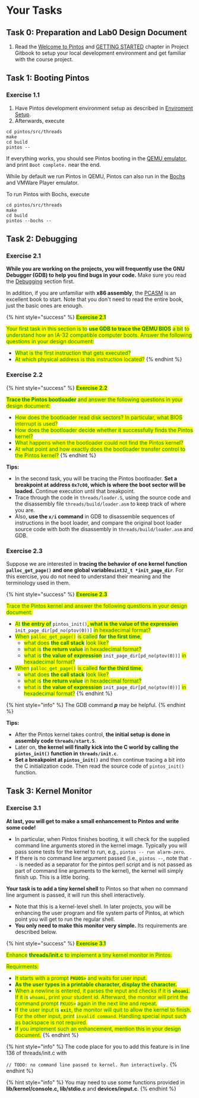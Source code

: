 # Your Tasks

## Task 0: Preparation and Lab0 Design Document

1. Read the [Welcome to Pintos](../../) and [GETTING STARTED](broken-reference/) chapter in Project Gitbook to setup your local development environment and get familiar with the course project.

## Task 1: Booting Pintos

### Exercise 1.1

1. Have Pintos development environment setup as described in [Enviroment Setup](../../getting-started/environment-setup.md).
2. Afterwards, execute

```shell
cd pintos/src/threads
make
cd build
pintos --
```

If everything works, you should see Pintos booting in the [QEMU emulator](http://www.qemu.org), and print `Boot complete.` near the end.

While by default we run Pintos in QEMU, Pintos can also run in the [Bochs](http://bochs.sourceforge.net) and VMWare Player emulator.

To run Pintos with Bochs, execute

```
cd pintos/src/threads
make
cd build
pintos --bochs --
```

## Task 2: Debugging

### Exercise 2.1

**While you are working on the projects, you will frequently use the GNU Debugger (GDB) to help you find bugs in your code.** Make sure you read the [Debugging](../../getting-started/debug-and-test/debugging.md) section first.

In addition, if you are unfamiliar with **x86 assembly**, the [PCASM](https://www.cs.jhu.edu/~huang/cs318/fall21/project/specs/pcasm-book.pdf) is an excellent book to start. Note that you don't need to read the entire book, just the basic ones are enough.

{% hint style="success" %}
<mark style="color:green;">**Exercise 2.1**</mark>

<mark style="color:green;">Your first task in this section is to</mark> <mark style="color:green;">**use GDB to trace the QEMU BIOS**</mark> <mark style="color:green;">a bit</mark> <mark style="color:green;">to understand how an IA-32 compatible computer boots. Answer the following questions in your design document:</mark>

* <mark style="color:green;">What is the first instruction that gets executed?</mark>
* <mark style="color:green;">At which physical address is this instruction located?</mark>
{% endhint %}

### Exercise 2.2

{% hint style="success" %}
<mark style="color:green;">**Exercise 2.2**</mark>

<mark style="color:green;">**Trace the Pintos bootloader**</mark> <mark style="color:green;">and answer the following questions in your design document:</mark>

* <mark style="color:green;">How does the bootloader read disk sectors? In particular, what BIOS interrupt is used?</mark>
* <mark style="color:green;">How does the bootloader decide whether it successfully finds the Pintos kernel?</mark>
* <mark style="color:green;">What happens when the bootloader could not find the Pintos kernel?</mark>
* <mark style="color:green;">At what point and how exactly does the bootloader transfer control to the Pintos kernel?</mark>
{% endhint %}

**Tips:**

* In the second task, you will be tracing the Pintos bootloader. **Set a breakpoint at address `0x7c00`, which is where the boot sector will be loaded.** Continue execution until that breakpoint.
* Trace through the code in `threads/loader.S`, using the source code and the disassembly file `threads/build/loader.asm` to keep track of where you are.
* Also, **use the `x/i` command** in GDB to disassemble sequences of instructions in the boot loader, and compare the original boot loader source code with both the disassembly in `threads/build/loader.asm` and GDB.

### Exercise 2.3

Suppose we are interested in **tracing the behavior of one kernel function `palloc_get_page()` and one global variable`uint32_t *init_page_dir`**. For this exercise, you do not need to understand their meaning and the terminology used in them.

{% hint style="success" %}
<mark style="color:green;">**Exercise 2.3**</mark>

<mark style="color:green;">Trace the Pintos kernel and answer the following questions in your design document:</mark>

* <mark style="color:green;">At</mark> <mark style="color:green;">**the entry of**</mark> `pintos_init()`<mark style="color:green;">**, what is**</mark><mark style="color:green;">**&#x20;**</mark><mark style="color:green;">**the value of the expression**</mark> `init_page_dir[pd_no(ptov(0))]` <mark style="color:green;">in hexadecimal format?</mark>
* <mark style="color:green;">When</mark> <mark style="color:green;">`palloc_get_page()`</mark> <mark style="color:green;">is called</mark> <mark style="color:green;">**for**</mark> <mark style="color:green;">**the first time**</mark><mark style="color:green;">,</mark>
  * <mark style="color:green;">what does</mark> <mark style="color:green;">**the call stack**</mark> <mark style="color:green;">look like?</mark>
  * <mark style="color:green;">what is</mark> <mark style="color:green;">**the return value**</mark> <mark style="color:green;">in hexadecimal format?</mark>
  * <mark style="color:green;">what is</mark> <mark style="color:green;">**the value of expression**</mark> `init_page_dir[pd_no(ptov(0))]` <mark style="color:green;">in hexadecimal format?</mark>
* <mark style="color:green;">When</mark> <mark style="color:green;">`palloc_get_page()`</mark> <mark style="color:green;">is called</mark> <mark style="color:green;">**for the third time**</mark><mark style="color:green;">,</mark>
  * <mark style="color:green;">what does</mark> <mark style="color:green;">**the call stack**</mark> <mark style="color:green;">look like?</mark>
  * <mark style="color:green;">what is</mark> <mark style="color:green;">**the return value**</mark> <mark style="color:green;">in hexadecimal format?</mark>
  * <mark style="color:green;">what is</mark> <mark style="color:green;">**the value of expression**</mark> `init_page_dir[pd_no(ptov(0))]` <mark style="color:green;">in hexadecimal format?</mark>
{% endhint %}

{% hint style="info" %}
The GDB command _**p**_ may be helpful.
{% endhint %}

**Tips:**

* After the Pintos kernel takes control, **the initial setup is done in assembly code `threads/start.S`**.
* Later on, **the kernel will finally kick into the C world by calling the `pintos_init()` function in `threads/init.c`**.
* **Set a breakpoint at `pintos_init()`** and then continue tracing a bit into the C initialization code. Then read the source code of `pintos_init()` function.

## Task 3: Kernel Monitor

### Exercise 3.1

**At last, you will get to make a small enhancement to Pintos and write some code!**

* In particular, when Pintos finishes booting, it will check for the supplied command line arguments stored in the kernel image. Typically you will pass some tests for the kernel to run, e.g., `pintos -- run alarm-zero`.
* If there is no command line argument passed (i.e., `pintos --`, note that `--` is needed as a separator for the pintos perl script and is not passed as part of command line arguments to the kernel), the kernel will simply finish up. This is a little boring.

**Your task is to add a tiny kernel shell** to Pintos so that when no command line argument is passed, it will run this shell interactively.

* Note that this is a kernel-level shell. In later projects, you will be enhancing the user program and file system parts of Pintos, at which point you will get to run the regular shell.
* **You only need to make this monitor very simple.** Its requirements are described below.

{% hint style="success" %}
<mark style="color:green;">**Exercise 3.1**</mark>

<mark style="color:green;">Enhance</mark> <mark style="color:green;">**threads/init.c**</mark> <mark style="color:green;">to implement a tiny kernel monitor in Pintos.</mark>

<mark style="color:green;">Requirments:</mark>

* <mark style="color:green;">It starts with a prompt</mark> <mark style="color:green;">**`PKUOS>`**</mark> <mark style="color:green;">and waits for user input.</mark>
* <mark style="color:green;">**As the user types in a printable character, display the character.**</mark>
* <mark style="color:green;">When a newline is entered, it parses the input and checks if it is</mark> <mark style="color:green;">**`whoami`**</mark><mark style="color:green;">. If it is</mark> <mark style="color:green;">`whoami`</mark><mark style="color:green;">, print your student id. Afterward, the monitor will print the command prompt</mark> <mark style="color:green;">`PKUOS>`</mark> <mark style="color:green;">again in the next line and repeat.</mark>
* <mark style="color:green;">If the user input is</mark> <mark style="color:green;">**`exit`**</mark><mark style="color:green;">, the monitor will quit to allow the kernel to finish. For the other input, print</mark> <mark style="color:green;">`invalid command`</mark><mark style="color:green;">. Handling special input such as backspace is not required.</mark>
* <mark style="color:green;">If you implement such an enhancement, mention this in your design document.</mark>
{% endhint %}

{% hint style="info" %}
The code place for you to add this feature is in line 136 of threads/init.c with

`// TODO: no command line passed to kernel. Run interactively.`
{% endhint %}

{% hint style="info" %}
You may need to use some functions provided in **lib/kernel/console.c, lib/stdio.c** and **devices/input.c**.
{% endhint %}
